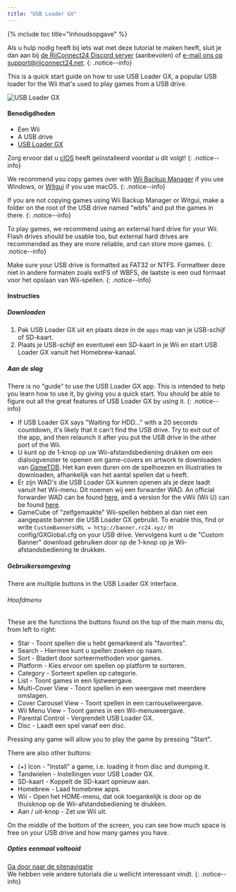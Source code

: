 ```yaml
---
title: "USB Loader GX"
---
```


{% include toc title="Inhoudsopgave" %}

Als u hulp nodig heeft bij iets wat met deze tutorial te maken heeft, sluit je dan aan bij [de RiiConnect24 Discord server](https://discord.gg/b4Y7jfD) (aanbevolen) of [e-mail ons op support@riiconnect24.net](mailto:support@riiconnect24.net).
{: .notice--info}

This is a quick start guide on how to use USB Loader GX, a popular USB loader for the Wii that's used to play games from a USB drive.

![USB Loader GX](/images/usbloadergx.png)

#### Benodigdheden

* Een Wii
* A USB drive
* [USB Loader GX](https://hbb1.oscwii.org/hbb/usbloader_gx/usbloader_gx.zip)

Zorg ervoor dat u [cIOS](/cios) heeft geïnstalleerd voordat u dit volgt!
{: .notice--info}

We recommend you copy games over with [Wii Backup Manager](/wiibackupmanager) if you use Windows, or [Witgui](https://desairem.com/wordpress/category/witgui-download/) if you use macOS.
{: .notice--info}

If you are not copying games using Wii Backup Manager or Witgui, make a folder on the root of the USB drive named "wbfs" and put the games in there.
{: .notice--info}

To play games, we recommend using an external hard drive for your Wii. Flash drives should be usable too, but external hard drives are recommended as they are more reliable, and can store more games.
{: .notice--info}

Make sure your USB drive is formatted as FAT32 or NTFS. Formatteer deze niet in andere formaten zoals extFS of WBFS, de laatste is een oud formaat voor het opslaan van Wii-spellen.
{: .notice--info}

#### Instructies

##### Downloaden

1. Pak USB Loader GX uit en plaats deze in de `apps` map van je USB-schijf of SD-kaart.
2. Plaats je USB-schijf en eventueel een SD-kaart in je Wii en start USB Loader GX vanuit het Homebrew-kanaal.

##### Aan de slag

There is no "guide" to use the USB Loader GX app. This is intended to help you learn how to use it, by giving you a quick start. You should be able to figure out all the great features of USB Loader GX by using it.
{: .notice--info}

* If USB Loader GX says "Waiting for HDD..." with a 20 seconds countdown, it's likely that it can't find the USB drive. Try to exit out of the app, and then relaunch it after you put the USB drive in the other port of the Wii.
* U kunt op de 1-knop op uw Wii-afstandsbediening drukken om een dialoogvenster te openen om game-covers en artwork te downloaden van [GameTDB](https://gametdb.com/). Het kan even duren om de spelhoezen en illustraties te downloaden, afhankelijk van het aantal spellen dat u heeft.
* Er zijn WAD's die USB Loader GX kunnen openen als je deze laadt vanuit het Wii-menu. Dit noemen wij een forwarder WAD. An official forwarder WAD can be found [here](https://sourceforge.net/projects/usbloadergx/files/Releases/Forwarders/USB%20Loader%20GX-UNEO_Forwarder_5_1_AHBPROT.wad), and a version for the vWii (Wii U) can be found [here](https://sourceforge.net/projects/usbloadergx/files/Releases/Forwarders/USB%20Loader%20GX-UNEO_Forwarder_5_1_AHBPROT_vWii%20%28Fix%29.wad).
* GameCube of "zelfgemaakte" Wii-spellen hebben al dan niet een aangepaste banner die USB Loader GX gebruikt. To enable this, find or write `CustomBannersURL = http://banner.rc24.xyz/` in config/GXGlobal.cfg on your USB drive. Vervolgens kunt u de "Custom Banner" download gebruiken door op de 1-knop op je Wii-afstandsbediening te drukken.

##### Gebruikersomgeving

There are multiple buttons in the USB Loader GX interface.

###### Hoofdmenu

These are the functions the buttons found on the top of the main menu do, from left to right:

* Star - Toont spellen die u hebt gemarkeerd als "favorites".
* Search - Hiermee kunt u spellen zoeken op naam.
* Sort - Bladert door sorteermethoden voor games.
* Platform - Kies ervoor om spellen op platform te sorteren.
* Category - Sorteert spellen op categorie.
* List - Toont games in een lijstweergave.
* Multi-Cover View - Toont spellen in een weergave met meerdere omslagen.
* Cover Carousel View - Toont spellen in een carrouselweergave.
* Wii Menu View - Toont games in een Wii-menuweergave.
* Parental Control - Vergrendelt USB Loader GX.
* Disc - Laadt een spel vanaf een disc.

Pressing any game will allow you to play the game by pressing "Start".

There are also other buttons:

* (+) Icon - "Install" a game, i.e. loading it from disc and dumping it.
* Tandwielen - Instellingen voor USB Loader GX.
* SD-kaart - Koppelt de SD-kaart opnieuw aan.
* Homebrew - Laad homebrew apps.
* Wii - Open het HOME-menu, dat ook toegankelijk is door op de thuisknop op de Wii-afstandsbediening te drukken.
* Aan / uit-knop - Zet uw Wii uit.

On the middle of the bottom of the screen, you can see how much space is free on your USB drive and how many games you have.

##### Opties eenmaal voltooid

[Ga door naar de sitenavigatie](site-navigation)<br> We hebben vele andere tutorials die u wellicht interessant vindt.
{: .notice--info}
